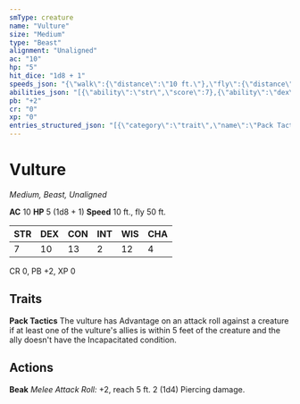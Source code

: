 ```yaml
---
smType: creature
name: "Vulture"
size: "Medium"
type: "Beast"
alignment: "Unaligned"
ac: "10"
hp: "5"
hit_dice: "1d8 + 1"
speeds_json: "{\"walk\":{\"distance\":\"10 ft.\"},\"fly\":{\"distance\":\"50 ft.\"}}"
abilities_json: "[{\"ability\":\"str\",\"score\":7},{\"ability\":\"dex\",\"score\":10},{\"ability\":\"con\",\"score\":13},{\"ability\":\"int\",\"score\":2},{\"ability\":\"wis\",\"score\":12},{\"ability\":\"cha\",\"score\":4}]"
pb: "+2"
cr: "0"
xp: "0"
entries_structured_json: "[{\"category\":\"trait\",\"name\":\"Pack Tactics\",\"text\":\"The vulture has Advantage on an attack roll against a creature if at least one of the vulture's allies is within 5 feet of the creature and the ally doesn't have the Incapacitated condition.\"},{\"category\":\"action\",\"name\":\"Beak\",\"text\":\"*Melee Attack Roll:* +2, reach 5 ft. 2 (1d4) Piercing damage.\"}]"
---
```


# Vulture
*Medium, Beast, Unaligned*

**AC** 10
**HP** 5 (1d8 + 1)
**Speed** 10 ft., fly 50 ft.

| STR | DEX | CON | INT | WIS | CHA |
| --- | --- | --- | --- | --- | --- |
| 7 | 10 | 13 | 2 | 12 | 4 |

CR 0, PB +2, XP 0

## Traits

**Pack Tactics**
The vulture has Advantage on an attack roll against a creature if at least one of the vulture's allies is within 5 feet of the creature and the ally doesn't have the Incapacitated condition.

## Actions

**Beak**
*Melee Attack Roll:* +2, reach 5 ft. 2 (1d4) Piercing damage.
